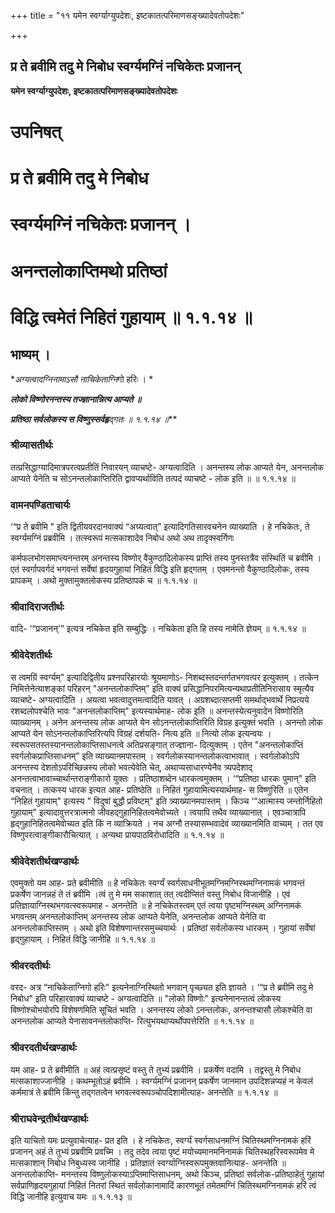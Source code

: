 +++
title = "११ यमेन स्वर्ग्याग्युपदेशः, इष्टकातत्परिमाणसङ्ख्यादेवतोपदेशः"

+++


## प्र ते ब्रवीमि तदु मे निबोध स्वर्ग्यमग्निं नचिकेतः प्रजानन्

**यमेन स्वर्ग्याग्युपदेशः, इष्टकातत्परिमाणसङ्ख्यादेवतोपदेशः**

# **उपनिषत्**

# **प्र ते ब्रवीमि तदु मे निबोध**

# **स्वर्ग्यमग्निं नचिकेतः प्रजानन् ।**

# **अनन्तलोकाप्तिमथो प्रतिष्ठां**

# **विद्धि त्वमेतं निहितं गुहायाम् ॥ १.१.१४ ॥**

## **भाष्यम्** ।

***अग्यत्वादग्निनामाऽसौ नाचिकेता*ग्नि*गो हरिः । *

***लोको विष्णोरनन्तस्य तज्ज्ञानान्नित्य आप्यते ॥***

***प्रतिष्ठा सर्वलोकस्य स विष्णुस्सर्वहृ**द्ग**तः ॥ १.१.१४ ॥***

### **श्रीव्यासतीर्थः**

तत्प्रसिद्धाग्यादिमात्रपरत्वप्रतीतिं निवारयन् व्याचष्टे- अग्यत्वादिति । अनन्तस्य लोक आप्यते येन, अनन्तलोक आप्यते येनेति च सोऽनन्तलोकाप्तिरिति द्वावप्यर्थाविति तत्पदं व्याचष्टे - लोक इति ॥ ॥ १.१.१४ ॥

### **वामनपण्डिताचार्यः**

‘“प्र ते ब्रवीमि " इति द्वितीयवरदानवाक्यं “अग्र्यत्वात्” इत्यादिगतिसारवचनेन व्याख्याति । हे नचिकेतः, ते स्वर्ग्यमग्निं प्रब्रवीमि । तत्स्वरूपं मत्सकाशादेव निबोध अथो अथ तादृक्स्वर्गिणः

कर्मफलभोगसमाप्त्यनन्तरम् अनन्तस्य विष्णोर् वैकुण्ठादिलोकस्य प्राप्तिं तस्य पुनस्तत्रैव संस्थितिं च ब्रवीमि । एतं स्वर्गापवर्गदं भगवन्तं सर्वेषां हृदयगुहायां निहितं विद्धि इति हृद्गतम् । एवमनन्तो वैकुण्ठादिलोकः, तस्य प्रापकम् । अथो मुक्तामुक्तलोकस्य प्रतिष्ठापकं च ॥ १.१.१४ ॥

### **श्रीवादिराजतीर्थः**

वादि- ‘“प्रजानन्’” इत्यत्र नचिकेत इति सम्बुद्धिः । नचिकेता इति हि तस्य नामेति ज्ञेयम् ॥ १.१.१४ ॥

### **श्रीवेदेशतीर्थः**

स त्वमग्रिं स्वर्ग्यम्" इत्यादिद्वितीय प्रश्नपरिहारयोः श्रूयमाणोऽ- निशब्दस्तदन्तर्गतभगवत्पर इत्युक्तम् । तत्केन निमित्तेनेत्याशङ्कां परिहरन् "अनन्तलोकाप्तिम्” इति वाक्यं प्रसिद्धानिपरमित्यन्यथाप्रतीतिनिरासाय स्मृत्यैव व्याचष्टे- अग्यत्वादिति । अयत्वा भवत्वादुत्तमत्वादिति यावत् । अग्रशब्दात्सप्तमी समर्थाद्भवार्थे निप्रत्यये रशब्दलोपश्चेति भावः "अनन्तलोकाप्तिम्" इत्यस्यार्थमाह- लोक इति ॥ अनन्तस्येत्यनुवादेन विष्णोरिति व्याख्यानम् । अनेन अनन्तस्य लोक आप्यते येन सोऽनन्तलोकाप्तिरिति विग्रह इत्युक्तं भवति । अनन्तो लोक आप्यते येन सोऽनन्तलोकाप्तिरित्यपि विग्रहं दर्शयति- नित्य इति ॥ नित्यो लोक इत्यन्वयः । स्वरूपसतस्तस्यानन्तलोकाप्तिसाधनत्वे अतिप्रसङ्गात् तज्ज्ञाना- दित्युक्तम् । एतेन "अनन्तलोकाप्तिं स्वर्गलोकप्राप्तिसाधनम्” इति व्याख्यानमपास्तम् । स्वर्गलोकस्यानन्तलोकत्वाभावात् । स्वर्गलोकोऽपि अनन्तस्य देशतोऽपरिच्छिन्नस्य लोको भवत्येवेति चेत्, अथाप्यसाधारण्येनैव त्र्यपदेशाद् अनन्तत्वाभावाच्चार्थान्तराङ्गीकारो युक्तः । प्रतिष्ठाशब्देन धारकत्वमुक्तम् । ‘“प्रतिष्ठा धारकः पुमान्" इति वचनात् । तत्कस्य धारक इत्यत आह- प्रतिष्ठेति ॥ निहितं गुहायामित्यस्यार्थमाह- स विष्णुरिति ॥ एतेन “निहितं गुहायाम्" इत्यस्य " विदुषां बुद्धौ प्रविष्टम्" इति त्र्याख्यानमपास्तम् । किञ्च ‘“आत्मास्य जन्तोर्निहितो गुहायाम्" इत्यादावुत्तरत्रात्मनो जीवहद्गुहानिहितत्वमेवोच्यते । त्वयापि तथैव व्याख्यानात् । एवञ्चात्रापि हृद्गुहानिहितत्वमेवोच्यत इति किं न व्याक्रियते । नच अग्नौ तस्यासम्भवादेवं व्याख्यानमिति वाच्यम् । तत एव विष्णुपरत्वाङ्गीकारौचित्यात् । अन्यथा प्रायपाठविरोधादिति ॥ १.१.१४ ॥

### **श्रीवेदेशतीर्थखण्डार्थः**

एवमुक्तो यम आह- प्रते ब्रवीमीति ॥ हे नचिकेतः स्वर्ग्यं स्वर्गसाधनीभूतमग्निमग्निस्थमग्निनामकं भगवन्तं प्रकर्षेण जानन्नहं ते तं ब्रवीमि ।त्वं तु मे मम सकाशात् तत् त्वदीप्सितं वस्तु निबोध विजानीहि । एवं प्रतिज्ञायाग्निस्थभगवत्स्वरूपमाह - अनन्तेति ॥ हे नचिकेतस्त्वम् एतं त्वया पृष्टमग्निस्थम् अग्निनामकं भगवन्तम् अनन्तलोकाप्तिम् अनन्तस्य लोक आप्यते येनेति, अनन्तलोक आप्यते येनेति वा अनन्तलोकाप्तिस्तम् । अथो इति विशेषणान्तरसमुच्चयार्थः । प्रतिष्ठां सर्वलोकस्य धारकम् । गुहायां सर्वेषां हृद्गुहायाम् । निहितं विद्धि जानीहि ॥ १.१.१४ ॥

### **श्रीवरदतीर्थः**

वरद- अत्र “नाचिकेताग्निगो हरिः" इत्यनेनाग्निस्थितो भगवान् पृच्छ्यत इति ज्ञायते । ‘“प्र ते ब्रवीमि तदु मे निबोध" इति परिहारवाक्यं व्याचष्टे - अग्यत्वादिति ॥ "लोको विष्णोः" इत्यनेनानन्तत्वं लोकस्य विष्णोश्चोभयोरपि विशेषणमिति सूचितं भवति । अनन्तस्य लोको ऽनन्तलोकः, अनन्तश्चासौ लोकश्चेति वा अनन्तलोक आप्यते येनासावनन्तलोकाप्ति- रित्युभयथाप्यर्थोपपत्तेरिति ॥ १.१.१४ ॥

### **श्रीवरदतीर्थखण्डार्थः**

यम आह- प्र ते ब्रवीमीति ॥ अहं त्वत्प्रसृष्टं वस्तु ते तुभ्यं प्रब्रवीमि । प्रकर्षेण वदामि । तद्वस्तु मे निबोध मत्सकाशाज्जानीहि । कथम्भूतोऽहं ब्रवीमि । स्वर्ग्यमग्निं प्रजानन् प्रकर्षेण जानमान उपदिशन्नप्यहं न केवलं कर्ममात्रं ते ब्रवीमि किंन्तु तद्गतत्वेन भगवत्स्वरूपञ्चोपदिशामीत्याह- अनन्तेति ॥ १.१.१४ ॥

### **श्रीराघवेन्द्रतीर्थखण्डार्थः**

इति याचितो यमः प्रत्युवाचेत्याह- प्रत इति । हे नचिकेतः, स्वर्ग्यं स्वर्गसाधनमग्निं चितिस्थमग्निनामकं हरिं प्रजानन् अहं ते तुभ्यं प्रब्रवीमि प्रवच्मि । तदु तदेव त्वया पृष्टं मयोच्यमानमनिनामकं चितिस्थहरिस्वरूपमेव मे मत्सकाशान् निबोध निबुध्यस्व जानीहि । प्रतिज्ञातं स्वर्ग्याग्निस्वरूपमुक्तवानित्याह- अनन्तेति ॥ अनन्तलोकाप्ति- मनन्तस्य विष्णुलोकस्याऽप्तिमाप्तिसाधनम्, अथो किञ्च, प्रतिष्ठां सर्वलोक-प्रतिष्ठाहेतुं गुहायां सर्वप्राणिहृदयगुहायां निहितं नितरां स्थितं सर्वलोकानामादिं कारणभूतं तमेतमग्निं चितिस्थमग्निनामकं हरिं त्वं विद्धि जानीहि इत्युवाच यमः ॥ १.१.१३ ॥

